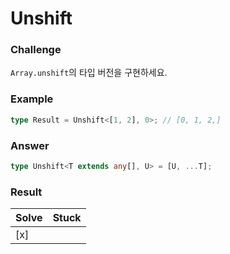 # Unshift

### Challenge

`Array.unshift`의 타입 버전을 구현하세요.

### Example

```ts
type Result = Unshift<[1, 2], 0>; // [0, 1, 2,]
```

### Answer

```ts
type Unshift<T extends any[], U> = [U, ...T];
```

### Result

| Solve | Stuck |
| ----- | ----- |
| [x]   |       |
